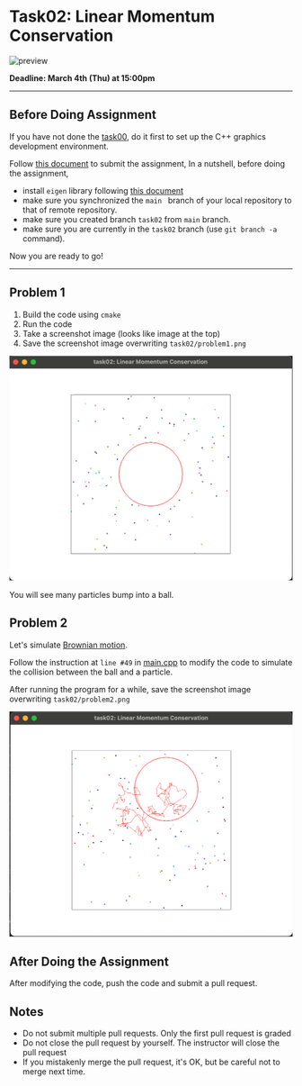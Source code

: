 # Task02: Linear Momentum Conservation

![preview](preview.png)

**Deadline: March 4th (Thu) at 15:00pm**

---

## Before Doing Assignment

If you have not done the [task00](../task00), do it first to set up the C++ graphics development environment.

Follow [this document](../doc/submit.md) to submit the assignment, In a nutshell, before doing the assignment,

-   install `eigen` library following [this document](../doc/setup_eigen.md)
-   make sure you synchronized the `main ` branch of your local repository to that of remote repository.
-   make sure you created branch `task02` from `main` branch.
-   make sure you are currently in the `task02` branch (use `git branch -a` command).

Now you are ready to go!

---

## Problem 1

1. Build the code using `cmake`
2. Run the code
3. Take a screenshot image (looks like image at the top)
4. Save the screenshot image overwriting `task02/problem1.png`

![problem1](problem1.png)

You will see many particles bump into a ball.

## Problem 2

Let's simulate [Brownian motion](https://en.wikipedia.org/wiki/Brownian_motion).

Follow the instruction at `line #49` in [main.cpp](main.cpp) to modify the code to simulate the collision between the ball and a particle.

After running the program for a while, save the screenshot image overwriting `task02/problem2.png`

![problem2](problem2.png)

## After Doing the Assignment

After modifying the code, push the code and submit a pull request.

## Notes

-   Do not submit multiple pull requests. Only the first pull request is graded
-   Do not close the pull request by yourself. The instructor will close the pull request
-   If you mistakenly merge the pull request, it's OK, but be careful not to merge next time.
